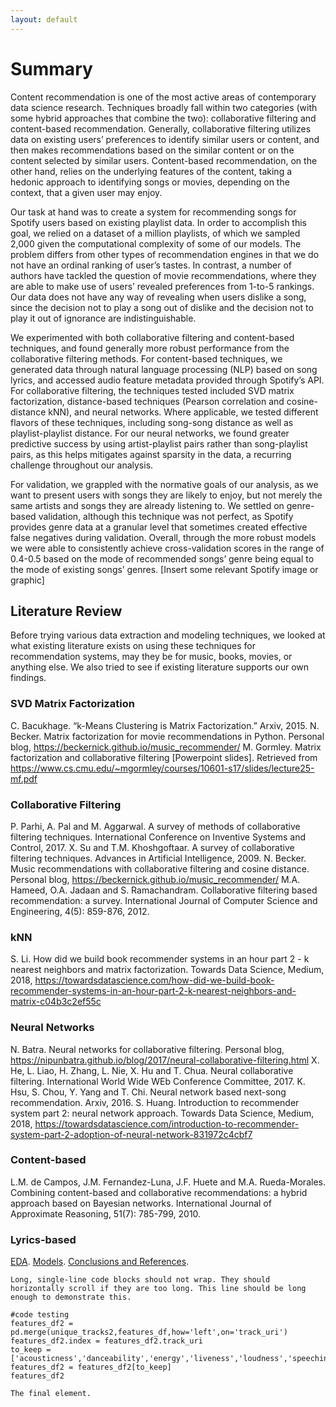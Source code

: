 ```yaml
---
layout: default
---
```


# Summary

Content recommendation is one of the most active areas of contemporary data science research. Techniques broadly fall within two categories (with some hybrid approaches that combine the two): collaborative filtering and content-based recommendation. Generally, collaborative filtering utilizes data on existing users’ preferences to identify similar users or content, and then makes recommendations based on the similar content or on the content selected by similar users. Content-based recommendation, on the other hand, relies on the underlying features of the content, taking a hedonic approach to identifying songs or movies, depending on the context, that a given user may enjoy.

Our task at hand was to create a system for recommending songs for Spotify users based on existing playlist data. In order to accomplish this goal, we relied on a dataset of a million playlists, of which we sampled 2,000 given the computational complexity of some of our models. The problem differs from other types of recommendation engines in that we do not have an ordinal ranking of user’s tastes. In contrast, a number of authors have tackled the question of movie recommendations, where they are able to make use of users’ revealed preferences from 1-to-5 rankings. Our data does not have any way of revealing when users dislike a song, since the decision not to play a song out of dislike and the decision not to play it out of ignorance are indistinguishable.

We experimented with both collaborative filtering and content-based techniques, and found generally more robust performance from the collaborative filtering methods. For content-based techniques, we generated data through natural language processing (NLP) based on song lyrics, and accessed audio feature metadata provided through Spotify’s API. For collaborative filtering, the techniques tested included SVD matrix factorization, distance-based techniques (Pearson correlation and cosine-distance kNN), and neural networks. Where applicable, we tested different flavors of these techniques, including song-song distance as well as playlist-playlist distance. For our neural networks, we found greater predictive success by using artist-playlist pairs rather than song-playlist pairs, as this helps mitigates against sparsity in the data, a recurring challenge throughout our analysis.

For validation, we grappled with the normative goals of our analysis, as we want to present users with songs they are likely to enjoy, but not merely the same artists and songs they are already listening to. We settled on genre-based validation, although this technique was not perfect, as Spotify provides genre data at a granular level that sometimes created effective false negatives during validation. Overall, through the more robust models we were able to consistently achieve cross-validation scores in the range of 0.4-0.5 based on the mode of recommended songs’ genre being equal to the mode of existing songs’ genres.
[Insert some relevant Spotify image or graphic]

## Literature Review

Before trying various data extraction and modeling techniques, we looked at what existing literature exists on using these techniques for recommendation systems, may they be for music, books, movies, or anything else. We also tried to see if existing literature supports our own findings.

### SVD Matrix Factorization
C. Bacukhage. “k-Means Clustering is Matrix Factorization.” Arxiv, 2015.
N. Becker. Matrix factorization for movie recommendations in Python. Personal blog, https://beckernick.github.io/music_recommender/
M. Gormley. Matrix factorization and collaborative filtering [Powerpoint slides]. Retrieved from https://www.cs.cmu.edu/~mgormley/courses/10601-s17/slides/lecture25-mf.pdf

### Collaborative Filtering
P. Parhi, A. Pal and M. Aggarwal. A survey of methods of collaborative filtering techniques. International Conference on Inventive Systems and Control, 2017.
X. Su and T.M. Khoshgoftaar. A survey of collaborative filtering techniques. Advances in Artificial Intelligence, 2009.
N. Becker. Music recommendations with collaborative filtering and cosine distance. Personal blog, https://beckernick.github.io/music_recommender/
M.A. Hameed, O.A. Jadaan and S. Ramachandram. Collaborative filtering based recommendation: a survey. International Journal of Computer Science and Engineering, 4(5): 859-876, 2012.

### kNN
S. Li. How did we build book recommender systems in an hour part 2 - k nearest neighbors and matrix factorization. Towards Data Science, Medium, 2018, https://towardsdatascience.com/how-did-we-build-book-recommender-systems-in-an-hour-part-2-k-nearest-neighbors-and-matrix-c04b3c2ef55c


### Neural Networks
N. Batra. Neural networks for collaborative filtering. Personal blog, https://nipunbatra.github.io/blog/2017/neural-collaborative-filtering.html
X. He, L. Liao, H. Zhang, L. Nie, X. Hu and T. Chua. Neural collaborative filtering. International World Wide WEb Conference Committee, 2017.
K. Hsu, S. Chou, Y. Yang and T. Chi. Neural network based next-song recommendation. Arxiv, 2016.
S. Huang. Introduction to recommender system part 2: neural network approach. Towards Data Science, Medium, 2018, https://towardsdatascience.com/introduction-to-recommender-system-part-2-adoption-of-neural-network-831972c4cbf7

### Content-based
L.M. de Campos, J.M. Fernandez-Luna, J.F. Huete and M.A. Rueda-Morales. Combining content-based and collaborative recommendations: a hybrid approach based on Bayesian networks. International Journal of Approximate Reasoning, 51(7): 785-799, 2010.

### Lyrics-based


[EDA](./eda.html).
[Models](./models.html).
[Conclusions and References](./conclusions.html).

```
Long, single-line code blocks should not wrap. They should horizontally scroll if they are too long. This line should be long enough to demonstrate this.
```

```
#code testing
features_df2 = pd.merge(unique_tracks2,features_df,how='left',on='track_uri')
features_df2.index = features_df2.track_uri
to_keep = ['acousticness','danceability','energy','liveness','loudness','speechiness','tempo','valence','negativity','neutrality','positivity']
features_df2 = features_df2[to_keep]
features_df2
```

```
The final element.
```
